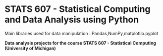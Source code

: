 # STATS 607 - Statistical Computing and Data Analysis using Python

Main libraries used for data manipulation : Pandas,NumPy,matplotlib.pyplot

**Data analysis projects for the course STATS 607 - Statistical Computing (University of Michigan)**

